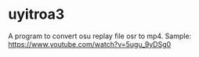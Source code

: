 # uyitroa3
A program to convert osu replay file osr to mp4. Sample: https://www.youtube.com/watch?v=5ugu_9yDSg0
